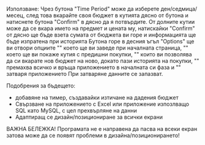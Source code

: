 Използване:
Чрез бутона "Time Period" може да изберете ден/седмица/месец, след това вкарайте своя бюджет в кутията дясно от бутона и натиснете бутона "Confirm" в дясно да я потвърдите.
От долните кутии може да се вкара името на предмет и цената му, натискайки "Confirm" от дясно ще бъде взета сумата от бюджета ви горе и информацията ще бъде изпратена при историята
Бутона горе в десния ъгъл "Options" ще ви отвори опциите "" което ще ви заведе при началната страница, "" което ще ви покаже кутия с предишни покупки, "" които ви позволява да си вкарате нов бюджет на ново, докато пази историята на покупки, "" премахва всичко и връща приложението в началната си фаза и "" затваря приложението
При затваряне данните се запазват.

Подобрения за бъдещето:
- добавяне на тимер, създавайки изтичане на дадения бюджет
- Свързване на приложението с Excel или приложение изпозлващо SQL като MySQL, с цел прехвърляне на данни
- Адаптиращ се дизайн/позициониране за всички екрани

ВАЖНА БЕЛЕЖКА!
Програмата не е направена да пасва на всеки екран затова може да се появят проблеми в дизайна/позиционирането!
